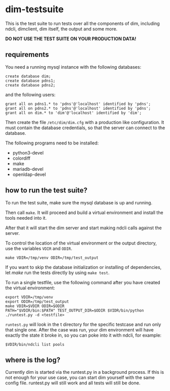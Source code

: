 dim-testsuite
=============

This is the test suite to run tests over all the components of dim, including
ndcli, dimclient, dim itself, the output and some more.

**DO NOT USE THE TEST SUITE ON YOUR PRODUCTION DATA!**

requirements
------------

You need a running mysql instance with the following databases:

```
create database dim;
create database pdns1;
create database pdns2;
```

and the following users:
```
grant all on pdns1.* to 'pdns'@'localhost' identified by 'pdns';
grant all on pdns2.* to 'pdns'@'localhost' identified by 'pdns';
grant all on dim.* to 'dim'@'localhost' identified by 'dim';
```

Then create the file `/etc/dim/dim.cfg` with a production like configuration.
It must contain the database credentials, so that the server can connect to the
database.

The following programs need to be installed:

* python3-devel
* colordiff
* make
* mariadb-devel
* openldap-devel

how to run the test suite?
--------------------------

To run the test suite, make sure the mysql database is up and running.

Then call `make`.
It will proceed and build a virtual environment and install the tools needed
into it.

After that it will start the dim server and start making ndcli calls against
the server.

To control the location of the virtual environment or the output directory,
use the variables `VDIR` and `ODIR`.

```
make VDIR=/tmp/venv ODIR=/tmp/test_output
```

If you want to skip the database initialization or installing of dependencies,
let *make* run the tests directly by using `make test`.

To run a single testfile, use the following command after you have created the
virtual environment:

```
export VDIR=/tmp/venv
export ODIR=/tmp/test_output
make VDIR=$VDIR ODIR=$ODIR
PATH="$VDIR/bin:$PATH" TEST_OUTPUT_DIR=$ODIR $VIDR/bin/python ./runtest.py -d <testfile>
```

`runtest.py` will look in the t directory for the specific testcase and run
only that single one. After the case was run, your dim environment will have
exactly the state it broke in, so you can poke into it with ndcli, for example:

```
$VDIR/bin/ndcli list pools
```

where is the log?
-----------------

Currently dim is started via the runtest.py in a background process. If this is
not enough for your use case, you can start dim yourself with the same config
file.
runtest.py will still work and all tests will still be done.
